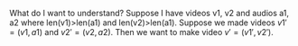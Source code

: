 What do I want to understand?
Suppose I have videos v1, v2 and audios a1, a2 where len(v1)>len(a1) and len(v2)>len(a1). Suppose we made videos $v1'=(v1,a1)$ and $v2'=(v2,a2)$. 
Then we want to make video $v'=(v1',v2')$.

